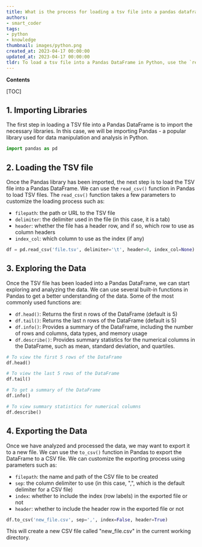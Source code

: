 ```yaml
---
title: What is the process for loading a tsv file into a pandas dataframe?
authors:
- smart_coder
tags:
- python
- knowledge
thumbnail: images/python.png
created_at: 2023-04-17 00:00:00
updated_at: 2023-04-17 00:00:00
tldr: To load a tsv file into a Pandas DataFrame in Python, use the `read\_csv()` method and specify the `delimiter=`\t`` argument.
---
```


**Contents**

[TOC]

## 1. Importing Libraries

The first step in loading a TSV file into a Pandas DataFrame is to import the necessary libraries. In this case, we will be importing Pandas - a popular library used for data manipulation and analysis in Python.

```python
import pandas as pd
```

## 2. Loading the TSV file

Once the Pandas library has been imported, the next step is to load the TSV file into a Pandas DataFrame. We can use the `read_csv()` function in Pandas to load TSV files. The `read_csv()` function takes a few parameters to customize the loading process such as:

- `filepath`: the path or URL to the TSV file
- `delimiter`: the delimiter used in the file (in this case, it is a tab)
- `header`: whether the file has a header row, and if so, which row to use as column headers
- `index_col`: which column to use as the index (if any)


```python
df = pd.read_csv('file.tsv', delimiter='\t', header=0, index_col=None)
```

## 3. Exploring the Data

Once the TSV file has been loaded into a Pandas DataFrame, we can start exploring and analyzing the data. We can use several built-in functions in Pandas to get a better understanding of the data. Some of the most commonly used functions are:

- `df.head()`: Returns the first n rows of the DataFrame (default is 5)
- `df.tail()`: Returns the last n rows of the DataFrame (default is 5)
- `df.info()`: Provides a summary of the DataFrame, including the number of rows and columns, data types, and memory usage
- `df.describe()`: Provides summary statistics for the numerical columns in the DataFrame, such as mean, standard deviation, and quartiles.

```python
# To view the first 5 rows of the DataFrame
df.head()

# To view the last 5 rows of the DataFrame
df.tail()

# To get a summary of the DataFrame
df.info()

# To view summary statistics for numerical columns
df.describe()
```

## 4. Exporting the Data

Once we have analyzed and processed the data, we may want to export it to a new file. We can use the `to_csv()` function in Pandas to export the DataFrame to a CSV file. We can customize the exporting process using parameters such as:

- `filepath`: the name and path of the CSV file to be created
- `sep`: the column delimiter to use (in this case, ",", which is the default delimiter for a CSV file)
- `index`: whether to include the index (row labels) in the exported file or not
- `header`: whether to include the header row in the exported file or not


```python
df.to_csv('new_file.csv', sep=',', index=False, header=True)
```

This will create a new CSV file called "new_file.csv" in the current working directory.
